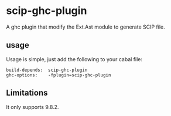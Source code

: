 # scip-ghc-plugin

A ghc plugin that modify the Ext.Ast module to generate SCIP file.

## usage

Usage is simple, just add the following to your cabal file:

```cabal
build-depends:  scip-ghc-plugin
ghc-options:    -fplugin=scip-ghc-plugin
```

## Limitations

It only supports 9.8.2.

